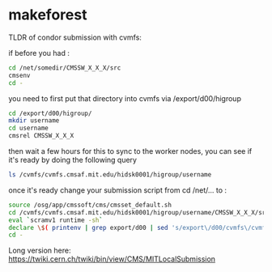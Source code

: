 # makeforest

TLDR of condor submission with cvmfs:

if before you had : 

```bash
cd /net/somedir/CMSSW_X_X_X/src 
cmsenv
cd -
```

you need to first put that directory into cvmfs via /export/d00/higroup

```bash
cd /export/d00/higroup/
mkdir username
cd username
cmsrel CMSSW_X_X_X
```

then wait a few hours for this to sync to the worker nodes, you can see if it's ready by doing the following query

```bash
ls /cvmfs/cvmfs.cmsaf.mit.edu/hidsk0001/higroup/username
```

once it's ready change your submission script from cd /net/...   to :

```bash
source /osg/app/cmssoft/cms/cmsset_default.sh
cd /cvmfs/cvmfs.cmsaf.mit.edu/hidsk0001/higroup/username/CMSSW_X_X_X/src 
eval `scramv1 runtime -sh`
declare \$( printenv | grep export/d00 | sed 's/export\/d00/cvmfs\/cvmfs.cmsaf.mit.edu\/hidsk0001/g' )
cd -
```

Long version here:  https://twiki.cern.ch/twiki/bin/view/CMS/MITLocalSubmission

